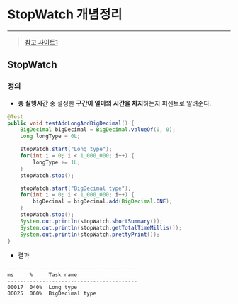 # StopWatch 개념정리

---

>[참고 사이트1](https://java.ihoney.pe.kr/506)

## StopWatch

### 정의

- **총 실행시간** 중 설정한 **구간이 얼마의 시간을 차지**하는지 퍼센트로 알려준다. 

```java
@Test
public void testAddLongAndBigDecimal() {
    BigDecimal bigDecimal = BigDecimal.valueOf(0, 0);
    Long longType = 0L;

    stopWatch.start("Long type");
    for(int i = 0; i < 1_000_000; i++) {
        longType += 1L;
    }
    stopWatch.stop();

    stopWatch.start("BigDecimal type"); 
    for(int i = 0; i < 1_000_000; i++) {
        bigDecimal = bigDecimal.add(BigDecimal.ONE);
    }
    stopWatch.stop();
    System.out.println(stopWatch.shortSummary());
    System.out.println(stopWatch.getTotalTimeMillis());
    System.out.println(stopWatch.prettyPrint());
}
```

- 결과 

```
-----------------------------------------
ms     %     Task name
-----------------------------------------
00017  040%  Long type
00025  060%  BigDecimal type
```

